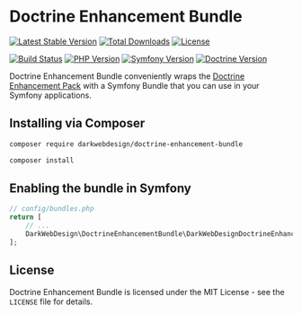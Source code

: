 # Doctrine Enhancement Bundle

[![Latest Stable Version](https://poser.pugx.org/darkwebdesign/doctrine-enhancement-bundle/v/stable?format=flat)](https://packagist.org/packages/darkwebdesign/doctrine-enhancement-bundle)
[![Total Downloads](https://poser.pugx.org/darkwebdesign/doctrine-enhancement-bundle/downloads?format=flat)](https://packagist.org/packages/darkwebdesign/doctrine-enhancement-bundle)
[![License](https://poser.pugx.org/darkwebdesign/doctrine-enhancement-bundle/license?format=flat)](https://packagist.org/packages/darkwebdesign/doctrine-enhancement-bundle)

[![Build Status](https://travis-ci.org/darkwebdesign/doctrine-enhancement-bundle.svg?branch=2.6)](https://travis-ci.org/darkwebdesign/doctrine-enhancement-bundle?branch=2.6)
[![PHP Version](https://img.shields.io/badge/php-7.1%2B-777BB3.svg)](https://php.net/)
[![Symfony Version](https://img.shields.io/badge/symfony-4.0%2B-93C74B.svg)](https://symfony.com/)
[![Doctrine Version](https://img.shields.io/badge/doctrine-2.6-2E6BC8.svg)](http://www.doctrine-project.org/)

Doctrine Enhancement Bundle conveniently wraps the [Doctrine Enhancement Pack](https://github.com/darkwebdesign/doctrine-enhancement-pack) with a Symfony Bundle that you can use
in your Symfony applications.

## Installing via Composer

```bash
composer require darkwebdesign/doctrine-enhancement-bundle
```

```bash
composer install
```

## Enabling the bundle in Symfony

```php
// config/bundles.php
return [
    // ...
    DarkWebDesign\DoctrineEnhancementBundle\DarkWebDesignDoctrineEnhancementBundle::class => ['all' => true],
];
```


## License

Doctrine Enhancement Bundle is licensed under the MIT License - see the `LICENSE` file for details.
